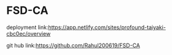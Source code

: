 # FSD-CA
deployment link:https://app.netlify.com/sites/profound-taiyaki-cbc0ec/overview

git hub link:https://github.com/Rahul200619/FSD-CA